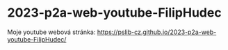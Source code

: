 # 2023-p2a-web-youtube-FilipHudec
Moje youtube webová stránka:  https://pslib-cz.github.io/2023-p2a-web-youtube-FilipHudec/
